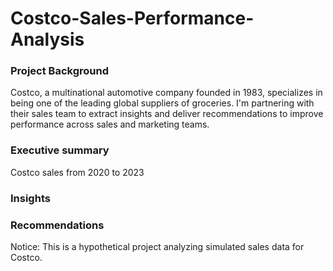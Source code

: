 # Costco-Sales-Performance-Analysis

### Project Background 
Costco, a multinational automotive company founded in 1983, specializes in being one of the leading global suppliers of groceries. I'm partnering with their sales team to extract insights and deliver recommendations to improve performance across sales and marketing teams.

### Executive summary
Costco sales from 2020 to 2023

### Insights

### Recommendations


Notice: This is a hypothetical project analyzing simulated sales data for Costco.
